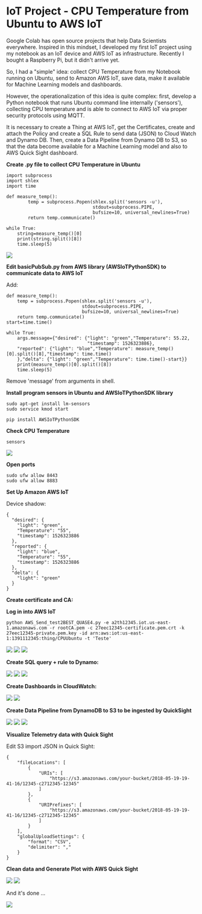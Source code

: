 # IoT Project - CPU Temperature from Ubuntu to AWS IoT  

Google Colab has open source projects that help Data Scientists everywhere. Inspired in this mindset, I developed my first IoT project using my notebook as an IoT device and AWS IoT as infrastructure. Recently I bought a Raspberry Pi, but it didn't arrive yet.

So, I had a "simple" idea: collect CPU Temperature from my Notebook running on Ubuntu, send to Amazon AWS IoT, save data, make it available for Machine Learning models and dashboards.

However, the operationalization of this idea is quite complex: first, develop a Python notebook that runs Ubuntu command line internally ('sensors'), collecting CPU temperature and is able to connect to AWS IoT via proper security protocols using MQTT.

It is necessary to create a Thing at AWS IoT, get the Certificates, create and attach the Policy and create a SQL Rule to send data (JSON) to Cloud Watch and Dynamo DB. Then, create a Data Pipeline from Dynamo DB to S3, so that the data become available for a Machine Learning model and also to AWS Quick Sight dashboard.

<b> Create .py file to collect CPU Temperature in Ubuntu </b>  

```
import subprocess
import shlex
import time

def measure_temp():
        temp = subprocess.Popen(shlex.split('sensors -u'),
                                stdout=subprocess.PIPE,
                                bufsize=10, universal_newlines=True)
        return temp.communicate()
    
while True:
    string=measure_temp()[0]
    print(string.split()[8])
    time.sleep(5)
```  

<img src=https://github.com/RubensZimbres/Repo-2018/blob/master/CPU%20Temperature%20-%20IoT%20Project/Pictures/Notebook_IoT.png>

<b> Edit basicPubSub.py from AWS library (AWSIoTPythonSDK) to communicate data to AWS IoT</b>  

Add:  

```
def measure_temp():
    temp = subprocess.Popen(shlex.split('sensors -u'),
                            stdout=subprocess.PIPE,
                            bufsize=10, universal_newlines=True)
    return temp.communicate()
start=time.time()
    
while True:
    args.message={"desired": {"light": "green","Temperature": 55.22,
                              "timestamp": 1526323886},
    "reported": {"light": "blue","Temperature": measure_temp()[0].split()[8],"timestamp": time.time()
    },"delta": {"light": "green","Temperature": time.time()-start}}
    print(measure_temp()[0].split()[8])
    time.sleep(5)

```  

Remove 'message' from arguments  in shell.  

<b> Install program sensors in Ubuntu and AWSIoTPythonSDK library </b> 

```
sudo apt-get install lm-sensors
sudo service kmod start  

pip install AWSIoTPythonSDK
```

<b> Check CPU Temperature  </b>  

```
sensors
```  

<img src=https://github.com/RubensZimbres/Repo-2018/blob/master/CPU%20Temperature%20-%20IoT%20Project/Pictures/sensors2.png>  

<b> Open ports  </b>  

```
sudo ufw allow 8443
sudo ufw allow 8883
```

<b> Set Up Amazon AWS IoT </b>  

Device shadow:  

```
{
  "desired": {
    "light": "green",
    "Temperature": "55",
    "timestamp": 1526323886
  },
  "reported": {
    "light": "blue",
    "Temperature": "55",
    "timestamp": 1526323886
  },
  "delta": {
    "light": "green"
  }
}

```

<b>Create certificate and CA:</b>  

<b>Log in into AWS IoT</b>  

```
python AWS_Send_test2BEST_QUASE4.py -e a2th12345.iot.us-east-1.amazonaws.com -r rootCA.pem -c 27eec12345-certificate.pem.crt -k 27eec12345-private.pem.key -id arn:aws:iot:us-east-1:1391112345:thing/CPUUbuntu -t 'Teste'

```  

<img src=https://github.com/RubensZimbres/Repo-2018/blob/master/CPU%20Temperature%20-%20IoT%20Project/Pictures/Success_Connect.png>  

<img src=https://github.com/RubensZimbres/Repo-2018/blob/master/CPU%20Temperature%20-%20IoT%20Project/Pictures/Messages_.png>  

<img src=https://github.com/RubensZimbres/Repo-2018/blob/master/CPU%20Temperature%20-%20IoT%20Project/Pictures/Shadow_Update_.png>  

<b>Create SQL query + rule to Dynamo:</b>  

<img src=https://github.com/RubensZimbres/Repo-2018/blob/master/CPU%20Temperature%20-%20IoT%20Project/Pictures/Best1_Dynamo.png>  

<img src=https://github.com/RubensZimbres/Repo-2018/blob/master/CPU%20Temperature%20-%20IoT%20Project/Pictures/Best2_Dynamo.png>  

<img src=https://github.com/RubensZimbres/Repo-2018/blob/master/CPU%20Temperature%20-%20IoT%20Project/Pictures/Best3_Dynamo.png>  

<b>Create Dashboards in CloudWatch:</b>  

<img src=https://github.com/RubensZimbres/Repo-2018/blob/master/CPU%20Temperature%20-%20IoT%20Project/Pictures/AWS_Git_.png>  

<img src=https://github.com/RubensZimbres/Repo-2018/blob/master/CPU%20Temperature%20-%20IoT%20Project/Pictures/Cloud_Watch_Git2.png>

<b>Create Data Pipeline from DynamoDB to S3 to be ingested by QuickSight</b>  

<img src=https://github.com/RubensZimbres/Repo-2018/blob/master/CPU%20Temperature%20-%20IoT%20Project/Pictures/Pipeline.png>  

<img src=https://github.com/RubensZimbres/Repo-2018/blob/master/CPU%20Temperature%20-%20IoT%20Project/Pictures/DataPipelineCondig.png>  

<img src=https://github.com/RubensZimbres/Repo-2018/blob/master/CPU%20Temperature%20-%20IoT%20Project/Pictures/data.png>

<b>Visualize Telemetry data with Quick Sight</b>  

Edit S3 import JSON in Quick Sight:  

```
{
    "fileLocations": [
        {
            "URIs": [
                "https://s3.amazonaws.com/your-bucket/2018-05-19-19-41-16/12345-c2712345-12345"
            ]
        },
        {
            "URIPrefixes": [
                "https://s3.amazonaws.com/your-bucket/2018-05-19-19-41-16/12345-c2712345-12345"
            ]
        }
    ],
    "globalUploadSettings": {
        "format": "CSV",
        "delimiter": ","
    }
}
```

<b>Clean data and Generate Plot with AWS Quick Sight</b>  

<img src=https://github.com/RubensZimbres/Repo-2018/blob/master/CPU%20Temperature%20-%20IoT%20Project/Pictures/Quick_Sight_FINAL.png>  

<img src=https://github.com/RubensZimbres/Repo-2018/blob/master/CPU%20Temperature%20-%20IoT%20Project/Pictures/Quick_Sight02.png>

And it's done ...  

<img src=https://github.com/RubensZimbres/Repo-2018/blob/master/CPU%20Temperature%20-%20IoT%20Project/Pictures/Project05.png>
